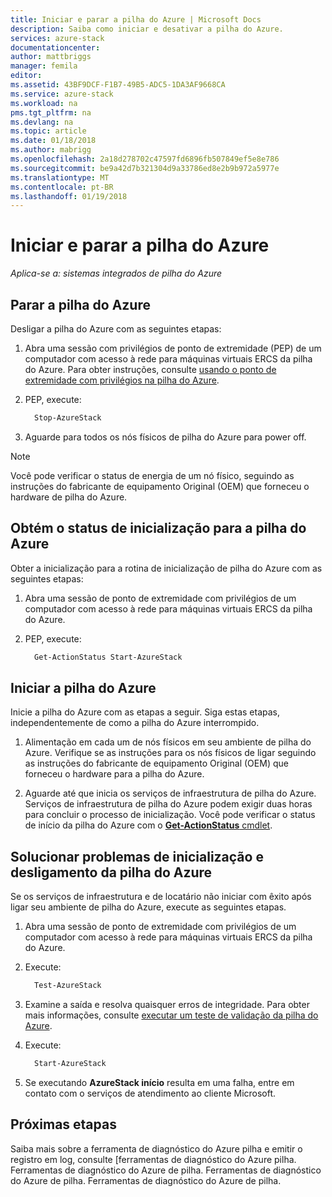 ```yaml
---
title: Iniciar e parar a pilha do Azure | Microsoft Docs
description: Saiba como iniciar e desativar a pilha do Azure.
services: azure-stack
documentationcenter: 
author: mattbriggs
manager: femila
editor: 
ms.assetid: 43BF9DCF-F1B7-49B5-ADC5-1DA3AF9668CA
ms.service: azure-stack
ms.workload: na
pms.tgt_pltfrm: na
ms.devlang: na
ms.topic: article
ms.date: 01/18/2018
ms.author: mabrigg
ms.openlocfilehash: 2a18d278702c47597fd6896fb507849ef5e8e786
ms.sourcegitcommit: be9a42d7b321304d9a33786ed8e2b9b972a5977e
ms.translationtype: MT
ms.contentlocale: pt-BR
ms.lasthandoff: 01/19/2018
---
```

# <a name="start-and-stop-azure-stack"></a>Iniciar e parar a pilha do Azure

*Aplica-se a: sistemas integrados de pilha do Azure*

## <a name="stop-azure-stack"></a>Parar a pilha do Azure 

Desligar a pilha do Azure com as seguintes etapas:

1. Abra uma sessão com privilégios de ponto de extremidade (PEP) de um computador com acesso à rede para máquinas virtuais ERCS da pilha do Azure. Para obter instruções, consulte [usando o ponto de extremidade com privilégios na pilha do Azure](azure-stack-privileged-endpoint.md).

2. PEP, execute:

    ```powershell
      Stop-AzureStack
    ```

3. Aguarde para todos os nós físicos de pilha do Azure para power off.

> [!Note]  
> Você pode verificar o status de energia de um nó físico, seguindo as instruções do fabricante de equipamento Original (OEM) que forneceu o hardware de pilha do Azure. 

## <a name="get-the-startup-status-for-azure-stack"></a>Obtém o status de inicialização para a pilha do Azure

Obter a inicialização para a rotina de inicialização de pilha do Azure com as seguintes etapas:

1. Abra uma sessão de ponto de extremidade com privilégios de um computador com acesso à rede para máquinas virtuais ERCS da pilha do Azure.

2. PEP, execute:

    ```powershell
      Get-ActionStatus Start-AzureStack
    ```

## <a name="start-azure-stack"></a>Iniciar a pilha do Azure 

Inicie a pilha do Azure com as etapas a seguir. Siga estas etapas, independentemente de como a pilha do Azure interrompido.

1. Alimentação em cada um de nós físicos em seu ambiente de pilha do Azure. Verifique se as instruções para os nós físicos de ligar seguindo as instruções do fabricante de equipamento Original (OEM) que forneceu o hardware para a pilha do Azure.

2. Aguarde até que inicia os serviços de infraestrutura de pilha do Azure. Serviços de infraestrutura de pilha do Azure podem exigir duas horas para concluir o processo de inicialização. Você pode verificar o status de início da pilha do Azure com o [ **Get-ActionStatus** cmdlet](#get-the-startup-status-for-azure-stack).

## <a name="troubleshoot-startup-and-shutdown-of-azure-stack"></a>Solucionar problemas de inicialização e desligamento da pilha do Azure

Se os serviços de infraestrutura e de locatário não iniciar com êxito após ligar seu ambiente de pilha do Azure, execute as seguintes etapas. 

1. Abra uma sessão de ponto de extremidade com privilégios de um computador com acesso à rede para máquinas virtuais ERCS da pilha do Azure.

2. Execute: 

    ```powershell
      Test-AzureStack
      ```

3. Examine a saída e resolva quaisquer erros de integridade. Para obter mais informações, consulte [executar um teste de validação da pilha do Azure](azure-stack-diagnostic-test.md).

4. Execute:

    ```powershell
      Start-AzureStack
    ```

5. Se executando **AzureStack início** resulta em uma falha, entre em contato com o serviços de atendimento ao cliente Microsoft. 

## <a name="next-steps"></a>Próximas etapas 

Saiba mais sobre a ferramenta de diagnóstico do Azure pilha e emitir o registro em log, consulte [ferramentas de diagnóstico do Azure pilha. Ferramentas de diagnóstico do Azure de pilha. Ferramentas de diagnóstico do Azure de pilha. Ferramentas de diagnóstico do Azure de pilha.